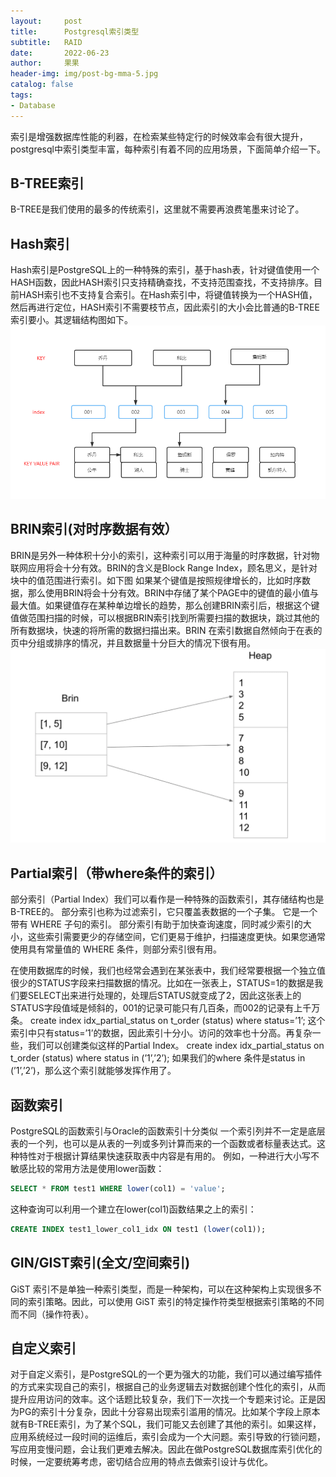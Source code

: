 ```yaml
---
layout:     post
title:      Postgresql索引类型
subtitle:   RAID
date:       2022-06-23
author:     果果
header-img: img/post-bg-mma-5.jpg
catalog: false
tags:
- Database
---
```


索引是增强数据库性能的利器，在检索某些特定行的时候效率会有很大提升，postgresql中索引类型丰富，每种索引有着不同的应用场景，下面简单介绍一下。

## B-TREE索引
B-TREE是我们使用的最多的传统索引，这里就不需要再浪费笔墨来讨论了。

## Hash索引
Hash索引是PostgreSQL上的一种特殊的索引，基于hash表，针对键值使用一个HASH函数，因此HASH索引只支持精确查找，不支持范围查找，不支持排序。目前HASH索引也不支持复合索引。在Hash索引中，将键值转换为一个HASH值，然后再进行定位，HASH索引不需要枝节点，因此索引的大小会比普通的B-TREE索引要小。其逻辑结构图如下。
![pg0](/img-post/202206/pg_index1.png "pg0")

## BRIN索引(对时序数据有效）
BRIN是另外一种体积十分小的索引，这种索引可以用于海量的时序数据，针对物联网应用将会十分有效。BRIN的含义是Block Range Index，顾名思义，是针对块中的值范围进行索引。如下图
如果某个键值是按照规律增长的，比如时序数据，那么使用BRIN将会十分有效。BRIN中存储了某个PAGE中的键值的最小值与最大值。如果键值存在某种单边增长的趋势，那么创建BRIN索引后，根据这个键值做范围扫描的时候，可以根据BRIN索引找到所需要扫描的数据块，跳过其他的所有数据块，快速的将所需的数据扫描出来。BRIN 在索引数据自然倾向于在表的页中分组或排序的情况，并且数据量十分巨大的情况下很有用。
![pg1](/img-post/202206/pg_index2.png "pg1")

## Partial索引（带where条件的索引）
部分索引（Partial Index）我们可以看作是一种特殊的函数索引，其存储结构也是B-TREE的。 部分索引也称为过滤索引，它只覆盖表数据的一个子集。 它是一个带有 WHERE 子句的索引。
部分索引有助于加快查询速度，同时减少索引的大小，这些索引需要更少的存储空间，它们更易于维护，扫描速度更快。如果您通常使用具有常量值的 WHERE 条件，则部分索引很有用。

在使用数据库的时候，我们也经常会遇到在某张表中，我们经常要根据一个独立值很少的STATUS字段来扫描数据的情况。比如在一张表上，STATUS=1的数据是我们要SELECT出来进行处理的，处理后STATUS就变成了2，因此这张表上的STATUS字段值域是倾斜的，001的记录可能只有几百条，而002的记录有上千万条。
create index idx_partial_status on t_order (status) where status=’1’;
这个索引中只有status=’1’的数据，因此索引十分小。访问的效率也十分高。再复杂一些，我们可以创建类似这样的Partial Index。
create index idx_partial_status on t_order (status) where status in (’1’,’2’);
如果我们的where 条件是status in (’1’,’2’)，那么这个索引就能够发挥作用了。

## 函数索引
PostgreSQL的函数索引与Oracle的函数索引十分类似
一个索引列并不一定是底层表的一个列，也可以是从表的一列或多列计算而来的一个函数或者标量表达式。这种特性对于根据计算结果快速获取表中内容是有用的。
例如，一种进行大小写不敏感比较的常用方法是使用lower函数：
```sql
SELECT * FROM test1 WHERE lower(col1) = 'value';
```
这种查询可以利用一个建立在lower(col1)函数结果之上的索引：
```sql
CREATE INDEX test1_lower_col1_idx ON test1 (lower(col1));
```


## GIN/GIST索引(全文/空间索引)
GiST 索引不是单独一种索引类型，而是一种架构，可以在这种架构上实现很多不同的索引策略。因此，可以使用 GiST 索引的特定操作符类型根据索引策略的不同而不同（操作符表）。

## 自定义索引
对于自定义索引，是PostgreSQL的一个更为强大的功能，我们可以通过编写插件的方式来实现自己的索引，根据自己的业务逻辑去对数据创建个性化的索引，从而提升应用访问的效率。这个话题比较复杂，我们下一次找一个专题来讨论。正是因为PG的索引十分复杂，因此十分容易出现索引滥用的情况。比如某个字段上原本就有B-TREE索引，为了某个SQL，我们可能又去创建了其他的索引。如果这样，应用系统经过一段时间的运维后，索引会成为一个大问题。索引导致的行锁问题，写应用变慢问题，会让我们更难去解决。因此在做PostgreSQL数据库索引优化的时候，一定要统筹考虑，密切结合应用的特点去做索引设计与优化。